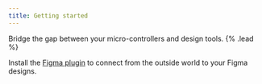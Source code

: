 ```yaml
---
title: Getting started
---
```


Bridge the gap between your micro-controllers and design tools. {% .lead %}

Install the [Figma plugin](https://www.figma.com/community/plugin/1373258770799080545) to connect from the outside world to your Figma designs.
